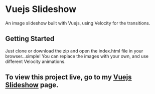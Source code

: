 # Vuejs Slideshow

An image slideshow built with Vuejs, using Velocity for the transitions.

## Getting Started

Just clone or download the zip and open the index.html file in your browser...simple! You can replace the images with your own, and use different Velocity animations.


## To view this project live, go to my  [Vuejs Slideshow](https://joefly.site/pages/projects/vuejs_slideshow/index.html) page.
